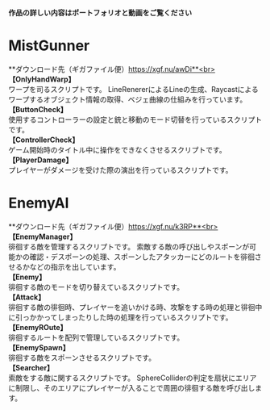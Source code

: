 **作品の詳しい内容はポートフォリオと動画をご覧ください**
# MistGunner
**ダウンロード先（ギガファイル便）https://xgf.nu/awDi**<br>
**【OnlyHandWarp】**<br>
ワープを司るスクリプトです。
LineRenererによるLineの生成、Raycastによるワープするオブジェクト情報の取得、ベジェ曲線の仕組みを行っています。<br>
**【ButtonCheck】**<br>
使用するコントローラーの設定と銃と移動のモード切替を行っているスクリプトです。<br>
**【ControllerCheck】**<br>
ゲーム開始時のタイトル中に操作をできなくさせるスクリプトです。<br>
**【PlayerDamage】**<br>
プレイヤーがダメージを受けた際の演出を行っているスクリプトです。

# EnemyAI
**ダウンロード先（ギガファイル便）https://xgf.nu/k3RP**<br>
**【EnemyManager】**<br>
徘徊する敵を管理するスクリプトです。
索敵する敵の呼び出しやスポーンが可能かの確認・デスポーンの処理、スポーンしたアタッカーにどのルートを徘徊させるかなどの指示を出しています。<br>
**【Enemy】**<br>
徘徊する敵のモードを切り替えているスクリプトです。<br>
**【Attack】**<br>
徘徊する敵の徘徊時、プレイヤーを追いかける時、攻撃をする時の処理と徘徊中に引っかかってしまったりした時の処理を行っているスクリプトです。<br>
**【EnemyROute】**<br>
徘徊するルートを配列で管理しているスクリプトです。<br>
**【EnemySpawn】**<br>
徘徊する敵をスポーンさせるスクリプトです。<br>
**【Searcher】**<br>
索敵をする敵に関するスクリプトです。
SphereColliderの判定を扇状にエリアに制限し、そのエリアにプレイヤーが入ることで周囲の徘徊する敵を呼び出します。
